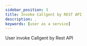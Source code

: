 ```yaml
---
sidebar_position: 3
title: Invoke Callgent by REST API
description: .
keywords: [user as a service]
---
```

User invoke Callgent by Rest API